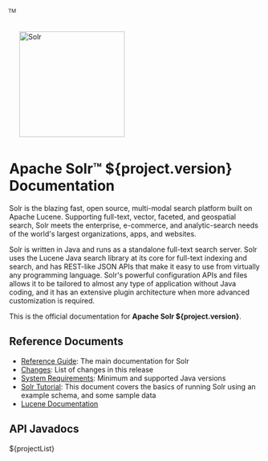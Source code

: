 <div>
  <a href="https://solr.apache.org/">
    <img src="solr.svg" style="width:210px; margin:22px 0px 7px 20px; border:none;" title="Apache Solr Logo" alt="Solr" />
  </a>
  <div style="z-index:100;position:absolute;top:25px;left:226px">
    <span style="font-size: x-small">TM</span>
  </div>
</div>

# Apache Solr™ ${project.version} Documentation

Solr is the blazing fast, open source, multi-modal search platform built on Apache Lucene. Supporting full-text,
vector, faceted, and geospatial search, Solr meets the enterprise, e-commerce, and analytic-search needs of the
world's largest organizations, apps, and websites.

Solr is written in Java and runs as a standalone full-text search server. Solr uses the Lucene Java search 
library at its core for full-text indexing and search, and has REST-like JSON APIs that make it easy to use 
from virtually any programming language. Solr's powerful configuration APIs and files allows it to be tailored 
to almost any type of application without Java coding, and it has an extensive plugin architecture when more 
advanced customization is required.

This is the official documentation for **Apache Solr ${project.version}**.

## Reference Documents

* [Reference Guide](${project.solrRefguideUrl}/): The main documentation for Solr
* [Changes](changes/Changes.html): List of changes in this release
* [System Requirements](SYSTEM_REQUIREMENTS.html): Minimum and supported Java versions
* [Solr Tutorial](${project.solrRefguideUrl}/getting-started/solr-tutorial.html):
  This document covers the basics of running Solr using an example schema, and some sample data
* [Lucene Documentation](${project.luceneDocUrl}/index.html)
  
## API Javadocs

${projectList}
